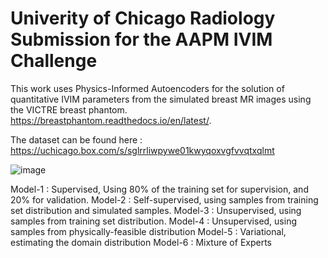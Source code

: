 # Univerity of Chicago Radiology Submission for the AAPM IVIM Challenge

This work uses Physics-Informed Autoencoders for the solution of quantitative IVIM parameters from the simulated breast MR images using the VICTRE breast phantom. https://breastphantom.readthedocs.io/en/latest/. 

The dataset can be found here : https://uchicago.box.com/s/sglrrliwpywe01kwyqoxvgfvvqtxqlmt

![image](https://github.com/batuhan-gundogdu/PIA_IVIM/assets/63497830/26136a6f-73cc-4c04-acc0-1435006cc65e)

Model-1 : Supervised, Using 80% of the training set for supervision, and 20% for validation.
Model-2 : Self-supervised, using samples from training set distribution and simulated samples.
Model-3 : Unsupervised, using samples from training set distribution.
Model-4 : Unsupervised, using samples from physically-feasible distribution
Model-5 : Variational, estimating the domain distribution
Model-6 : Mixture of Experts
